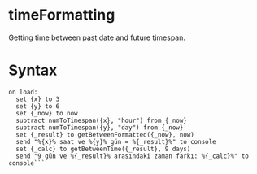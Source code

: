 # timeFormatting
Getting time between past date and future timespan.

# Syntax
  ```
  on load:
    set {x} to 3
    set {y} to 6
    set {_now} to now
    subtract numToTimespan({x}, "hour") from {_now}
    subtract numToTimespan({y}, "day") from {_now}
    set {_result} to getBetweenFormatted({_now}, now)
    send "%{x}% saat ve %{y}% gün = %{_result}%" to console
    set {_calc} to getBetweenTime({_result}, 9 days)
    send "9 gün ve %{_result}% arasındaki zaman farkı: %{_calc}%" to console```
